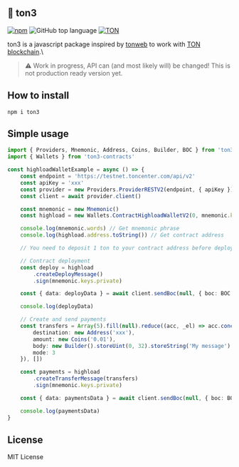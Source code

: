 ## 💎 ton3

[![npm](https://img.shields.io/npm/v/ton3)](https://www.npmjs.com/package/ton3) ![GitHub top language](https://img.shields.io/github/languages/top/tonstack/ton3) [![TON](https://img.shields.io/badge/based%20on-The%20Open%20Network-blue)](https://ton.org/)

ton3 is a javascript package inspired by [tonweb](https://github.com/toncenter/tonweb) to work with [TON blockchain](https://ton.org).\
> :warning: Work in progress, API can (and most likely will) be changed! This is not production ready version yet.

## How to install
```
npm i ton3
```

## Simple usage
```typescript
import { Providers, Mnemonic, Address, Coins, Builder, BOC } from 'ton3'
import { Wallets } from 'ton3-contracts'

const highloadWalletExample = async () => {
    const endpoint = 'https://testnet.toncenter.com/api/v2'
    const apiKey = 'xxx'
    const provider = new Providers.ProviderRESTV2(endpoint, { apiKey })
    const client = await provider.client()

    const mnemonic = new Mnemonic()
    const highload = new Wallets.ContractHighloadWalletV2(0, mnemonic.keys.public)

    console.log(mnemonic.words) // Get mnemonic phrase
    console.log(highload.address.toString()) // Get contract address

    // You need to deposit 1 ton to your contract address before deployment

    // Contract deployment
    const deploy = highload
        .createDeployMessage()
        .sign(mnemonic.keys.private)

    const { data: deployData } = await client.sendBoc(null, { boc: BOC.toBase64Standard(deploy) })

    console.log(deployData)

    // Create and send payments
    const transfers = Array(5).fill(null).reduce((acc, _el) => acc.concat({
        destination: new Address('xxx'),
        amount: new Coins('0.01'),
        body: new Builder().storeUint(0, 32).storeString('My message').cell(),
        mode: 3
    }), [])

    const payments = highload
        .createTransferMessage(transfers)
        .sign(mnemonic.keys.private)

    const { data: paymentsData } = await client.sendBoc(null, { boc: BOC.toBase64Standard(payments) })

    console.log(paymentsData)
}
```

## License

MIT License
